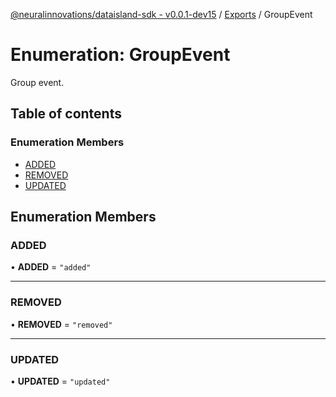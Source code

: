 [@neuralinnovations/dataisland-sdk - v0.0.1-dev15](../../README.md) / [Exports](../modules.md) / GroupEvent

# Enumeration: GroupEvent

Group event.

## Table of contents

### Enumeration Members

- [ADDED](GroupEvent.md#added)
- [REMOVED](GroupEvent.md#removed)
- [UPDATED](GroupEvent.md#updated)

## Enumeration Members

### ADDED

• **ADDED** = ``"added"``

___

### REMOVED

• **REMOVED** = ``"removed"``

___

### UPDATED

• **UPDATED** = ``"updated"``
